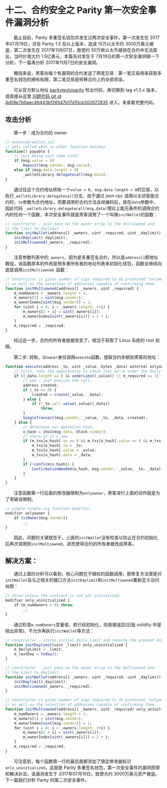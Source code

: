 # 十二、合约安全之 Parity 第一次安全事件漏洞分析

&nbsp;&nbsp;&nbsp;&nbsp;&nbsp;&nbsp;&nbsp;截止目前，Parity 多重签名钱包共发生过两次安全事件，第一次发生在 2017年07月19日，涉及 Parity 1.5 及以上版本，造成 15万以太币约 3000万美元被盗，第二次发生在 2017年11月07日，致使约 50万枚以太币被锁在合约中无法取出，当时价值大约 1.5亿美元，本篇先对发生于 7月19日的第一次安全漏洞做一下分析，下一篇再分析 2017年11月7日的安全漏洞。

&nbsp;&nbsp;&nbsp;&nbsp;&nbsp;&nbsp;&nbsp;概括来说，黑客向每个有漏洞的合约发送了两笔交易：第一笔交易用来获取多重签名钱包的拥有权限，第二笔交易是转移合约上的全部资金。

&nbsp;&nbsp;&nbsp;&nbsp;&nbsp;&nbsp;&nbsp;可从官方默认地址 [paritytech/parity](https://github.com/paritytech/parity) 检出代码，再切换到 tag v1.5.x 版本，或直接从这里 [问题代码 git id 4d08e7b0aec46443bf26547b17d10cb302672835](https://github.com/paritytech/parity/blob/4d08e7b0aec46443bf26547b17d10cb302672835/js/src/contracts/snippets/enhanced-wallet.sol) 进入，来查看完整代码。

## 攻击分析
&nbsp;&nbsp;&nbsp;&nbsp;&nbsp;&nbsp;&nbsp;第一步：成为合约的 owner

```js
// enhanced-wallet.sol
// gets called when no other function matches
function() payable {
	// just being sent some cash?
	if (msg.value > 0)
		Deposit(msg.sender, msg.value);
  	else if (msg.data.length > 0)
		_walletLibrary.delegatecall(msg.data);
}
```

&nbsp;&nbsp;&nbsp;&nbsp;&nbsp;&nbsp;&nbsp;通过往这个合约地址转账一个`value = 0, msg.data.length > 0`的交易，以执行`_walletLibrary.delegatecall`分支。由于通过 json-rpc 调用以太坊智能合约时，`to`参数为合约地址，而要调用的合约方法会经编码后，放在`data`参数中，因此代码` _walletLibrary.delegatecall(msg.data)`理论上能无条件的调用合约内的任何一个函数，本次安全事件就是黑客调用了一个叫做`initWallet`的函数：

```js
// constructor - just pass on the owner array to the multiowned and
// the limit to daylimit
function initWallet(address[] _owners, uint _required, uint _daylimit) {
	initDaylimit(_daylimit);
	initMultiowned(_owners, _required);
}
```

&nbsp;&nbsp;&nbsp;&nbsp;&nbsp;&nbsp;&nbsp;注意参数列表中的`_owners`，因为是多重签名合约，所以是`address[]`即地址数组，该函数原本的作用是用多重所有者的地址列表来初始化钱包，函数会继续向底层调用`initMultiowned `函数：

```js
// constructor is given number of sigs required to do protected "onlymanyowners" transactions
// as well as the selection of addresses capable of confirming them.
function initMultiowned(address[] _owners, uint _required) {
	m_numOwners = _owners.length + 1;
	m_owners[1] = uint(msg.sender);
	m_ownerIndex[uint(msg.sender)] = 1;
	for (uint i = 0; i < _owners.length; ++i) {
		m_owners[2 + i] = uint(_owners[i]);
		m_ownerIndex[uint(_owners[i])] = 2 + i;
	}
	m_required = _required;
}
```

&nbsp;&nbsp;&nbsp;&nbsp;&nbsp;&nbsp;&nbsp;经过这一步，合约的所有者就被改变了，相当于获取了 Linux 系统的 root 权限。

&nbsp;&nbsp;&nbsp;&nbsp;&nbsp;&nbsp;&nbsp;第二步: 转账，以`owner`身份调用`execute`函数，提取合约余额到黑客的地址：

```js
function execute(address _to, uint _value, bytes _data) external onlyowner returns (bytes32 o_hash) {
    // first, take the opportunity to check that we're under the daily limit.
    if ((_data.length == 0 && underLimit(_value)) || m_required == 1) {
        // yes - just execute the call.
        address created;
        if (_to == 0) {
            created = create(_value, _data);
        } else {
            if (!_to.call.value(_value)(_data))
                throw;
        }
        SingleTransact(msg.sender, _value, _to, _data, created);
    } else {
        // determine our operation hash.
        o_hash = sha3(msg.data, block.number);
        // store if it's new
        if (m_txs[o_hash].to == 0 && m_txs[o_hash].value == 0 && m_txs[o_hash].data.length == 0) {
            m_txs[o_hash].to = _to;
            m_txs[o_hash].value = _value;
            m_txs[o_hash].data = _data;
        }
        if (!confirm(o_hash)) {
            ConfirmationNeeded(o_hash, msg.sender, _value, _to, _data);
        }
    }
}
```

&nbsp;&nbsp;&nbsp;&nbsp;&nbsp;&nbsp;&nbsp;注意函数第一行后面的修改器限制为`onlyowner`，黑客进行上面的动作就是为了突破该限制。

```js
// simple single-sig function modifier.
modifier onlyowner {
    if (isOwner(msg.sender))
        _;
}
```

&nbsp;&nbsp;&nbsp;&nbsp;&nbsp;&nbsp;&nbsp;因此，问题的关键就在于，上面的`initWallet`没有检查以防止在合约初始化后再次调用到`initMultiowned`，进而使得合约的所有者被改成黑客。

## 解决方案：
&nbsp;&nbsp;&nbsp;&nbsp;&nbsp;&nbsp;&nbsp;通过上面的分析可以看到，核心问题在于越权的函数调用，那修复方法便是对`initWallet`及与之相关的接口方法`initDaylimit`和`initMultiowned`重新定义访问权限：

```js
// throw unless the contract is not yet initialized.
modifier only_uninitialized {
    if (m_numOwners > 0) throw; 
        _;
}
```

&nbsp;&nbsp;&nbsp;&nbsp;&nbsp;&nbsp;&nbsp;通过检查`m_numOwners`变量值，若已经初始化，则直接返回(旧版 solidity 中是抛出异常)，不允许再执行`initWallet`等方法：

```js
// constructor - stores initial daily limit and records the present day's index.
function initDaylimit(uint _limit) only_uninitialized {
    m_dailyLimit = _limit;
    m_lastDay = today();
}
```

```js
// constructor - just pass on the owner array to the multiowned and
// the limit to daylimit
function initWallet(address[] _owners, uint _required, uint _daylimit) only_uninitialized {
    initDaylimit(_daylimit);
    initMultiowned(_owners, _required);
}
```

```js
// constructor is given number of sigs required to do protected "onlymanyowners" transactions
// as well as the selection of addresses capable of confirming them.
function initMultiowned(address[] _owners, uint _required) only_uninitialized {
    m_numOwners = _owners.length + 1;
    m_owners[1] = uint(msg.sender);
    m_ownerIndex[uint(msg.sender)] = 1;
    for (uint i = 0; i < _owners.length; ++i) {
        m_owners[2 + i] = uint(_owners[i]);
        m_ownerIndex[uint(_owners[i])] = 2 + i;
    }
    m_required = _required;
}
```

&nbsp;&nbsp;&nbsp;&nbsp;&nbsp;&nbsp;&nbsp;可注意到，每个函数第一行的最后面都添加了限定修改器标识`only_uninitialized`，这就是 Parity 多重签名钱包，第一次安全事件的漏洞原理和解决办法，该漏洞发生于 2017年07月19日，致使大约 3000万美元资产被盗。下一篇我们分析 Parity 的第二次安全事件。

















